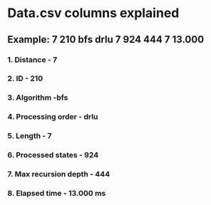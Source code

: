 # Data.csv columns explained

## Example: 7 210 bfs drlu 7 924 444 7 13.000

### 1. Distance - 7
### 2. ID - 210
### 3. Algorithm -bfs
### 4. Processing order - drlu
### 5. Length - 7
### 6. Processed states - 924
### 7. Max recursion depth - 444
### 8. Elapsed time - 13.000 ms